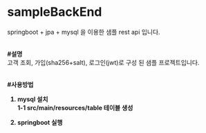 # sampleBackEnd

springboot + jpa + mysql 을 이용한 샘플 rest api 입니다.<br><br>

<b>#설명</b><br>
고객 조회, 가입(sha256+salt), 로그인(jwt)로 구성 된 샘플 프로젝트입니다.<br><br>

<b>#사용방법<br>

1. mysql 설치<br>
    1-1 src/main/resources/table 테이블 생성<br>

2. springboot 실행<br>


